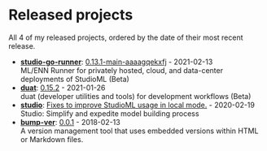 # Released projects

All <!-- release_count starts -->4<!-- release_count ends --> of my released projects, ordered by the date of their most recent release.

<!-- recent_releases starts -->
* **[studio-go-runner](https://github.com/leaf-ai/studio-go-runner)**: [0.13.1-main-aaaagqekxfj](https://github.com/leaf-ai/studio-go-runner/releases/tag/0.13.1-main-aaaagqekxfj) - 2021-02-13
<br>ML/ENN Runner for privately hosted, cloud, and data-center deployments of StudioML (Beta)
* **[duat](https://github.com/karlmutch/duat)**: [0.15.2](https://github.com/karlmutch/duat/releases/tag/0.15.2) - 2021-01-26
<br>duat (developer utilities and tools) for development workflows  (Beta)
* **[studio](https://github.com/studioml/studio)**: [Fixes to improve StudioML usage in local mode.](https://github.com/studioml/studio/releases/tag/0.0.15) - 2020-02-19
<br>Studio: Simplify and expedite model building process
* **[bump-ver](https://github.com/karlmutch/bump-ver)**: [0.0.1](https://github.com/karlmutch/bump-ver/releases/tag/0.0.1) - 2018-02-13
<br>A version management tool that uses embedded versions within HTML or Markdown files.
<!-- recent_releases ends -->
